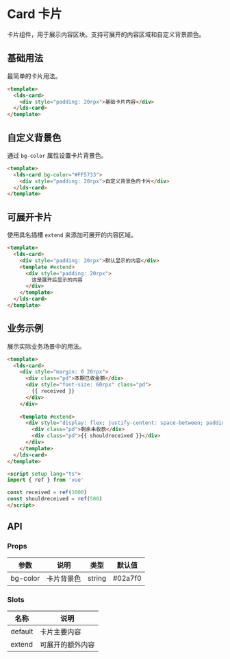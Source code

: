 <frame />

# Card 卡片

卡片组件，用于展示内容区块。支持可展开的内容区域和自定义背景颜色。

## 基础用法

最简单的卡片用法。

```html
<template>
  <lds-card>
    <div style="padding: 20rpx">基础卡片内容</div>
  </lds-card>
</template>
```

## 自定义背景色

通过 `bg-color` 属性设置卡片背景色。

```html
<template>
  <lds-card bg-color="#FF5733">
    <div style="padding: 20rpx">自定义背景色的卡片</div>
  </lds-card>
</template>
```

## 可展开卡片

使用具名插槽 `extend` 来添加可展开的内容区域。

```html
<template>
  <lds-card>
    <div style="padding: 20rpx">默认显示的内容</div>
    <template #extend>
      <div style="padding: 20rpx">
        这是展开后显示的内容
      </div>
    </template>
  </lds-card>
</template>
```

## 业务示例

展示实际业务场景中的用法。

```html
<template>
  <lds-card>
    <div style="margin: 0 20rpx">
      <div class="pd">本期已收金额</div>
      <div style="font-size: 60rpx" class="pd">
        {{ received }}
      </div>
    </div>
    
    <template #extend>
      <div style="display: flex; justify-content: space-between; padding: 0 20rpx">
        <div class="pd">剩余未收款</div>
        <div class="pd">{{ shouldreceived }}</div>
      </div>
    </template>
  </lds-card>
</template>

<script setup lang="ts">
import { ref } from 'vue'

const received = ref(1000)
const shouldreceived = ref(500)
</script>
```

## API

### Props

| 参数 | 说明 | 类型 | 默认值 |
|------|------|------|--------|
| bg-color | 卡片背景色 | string | #02a7f0 |

### Slots

| 名称 | 说明 |
|------|------|
| default | 卡片主要内容 |
| extend | 可展开的额外内容 |
